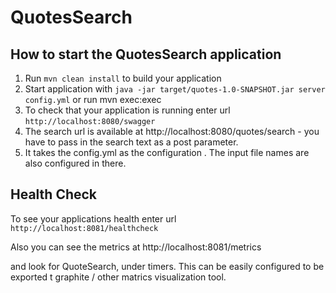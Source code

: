 # QuotesSearch

How to start the QuotesSearch application
---

1. Run `mvn clean install` to build your application
1. Start application with `java -jar target/quotes-1.0-SNAPSHOT.jar server config.yml` or run mvn exec:exec
1. To check that your application is running enter url `http://localhost:8080/swagger`
1. The search url is available at http://localhost:8080/quotes/search - you have to pass in the search text as a post parameter.
1. It takes the config.yml as the configuration . The input file names are also configured in there.

Health Check
---

To see your applications health enter url `http://localhost:8081/healthcheck`

Also you can see the metrics at http://localhost:8081/metrics

and look for QuoteSearch, under timers. This can be easily configured to be exported t graphite / other matrics visualization tool.